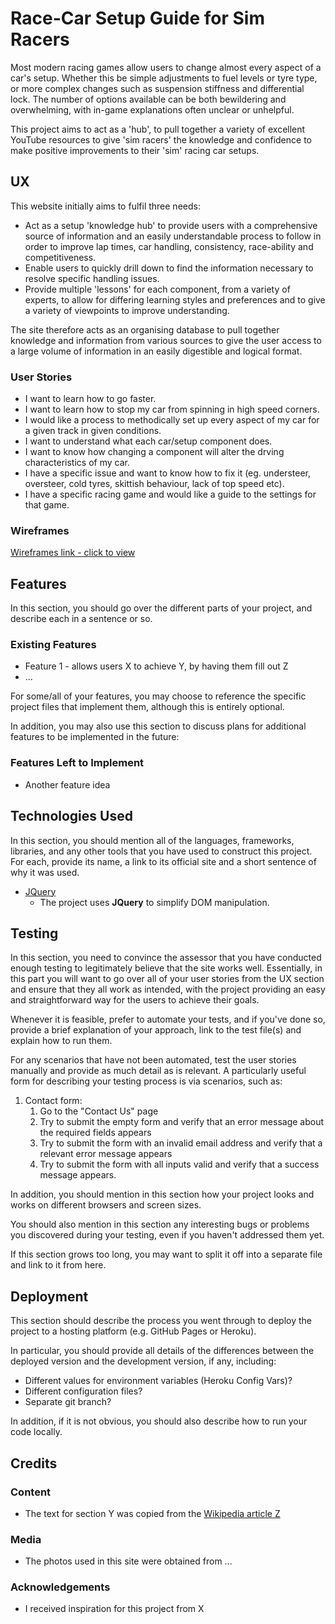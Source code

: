 # Race-Car Setup Guide for Sim Racers

Most modern racing games allow users to change almost every aspect of a car's setup.  Whether this be simple adjustments to fuel levels or tyre type, or more complex changes such as suspension stiffness and differential lock. The number of options available 
can be both bewildering and overwhelming, with in-game explanations often unclear or unhelpful. 

This project aims to act as a 'hub', to pull together a variety of excellent YouTube resources to give 'sim racers' the knowledge and confidence to make positive improvements to their 'sim' racing car setups.  

  

 
## UX
 
This website initially aims to fulfil three needs:

* Act as a setup 'knowledge hub' to provide users with a comprehensive source of information and an easily understandable process to follow in order to improve lap times, car handling, consistency, race-ability and competitiveness.
*  Enable users to quickly drill down to find the information necessary to resolve specific handling issues. 
* Provide multiple 'lessons' for each component, from a variety of experts, to allow for differing learning styles and preferences and to give a variety of viewpoints to improve understanding.  

The site therefore acts as an organising database to pull together knowledge and information from various sources to give the user access to a large volume of information in an easily digestible and logical format.

### User Stories

* I want to learn how to go faster.
* I want to learn how to stop my car from spinning in high speed corners.
* I would like a process to methodically set up every aspect of my car for a given track in given conditions.
* I want to understand what each car/setup component does.
* I want to know how changing a component will alter the drving characteristics of my car.
* I have a specific issue and want to know how to fix it (eg. understeer, oversteer, cold tyres, skittish behaviour, lack of top speed etc).
* I have a specific racing game and would like a guide to the settings for that game.

### Wireframes

[Wireframes link - click to view](https://github.com/AndyB-WHG/sim-setup-guide/blob/master/wireframes-sim-setup-world.pdf)

## Features

In this section, you should go over the different parts of your project, and describe each in a sentence or so.
 
### Existing Features
- Feature 1 - allows users X to achieve Y, by having them fill out Z
- ...

For some/all of your features, you may choose to reference the specific project files that implement them, although this is entirely optional.

In addition, you may also use this section to discuss plans for additional features to be implemented in the future:

### Features Left to Implement
- Another feature idea

## Technologies Used

In this section, you should mention all of the languages, frameworks, libraries, and any other tools that you have used to construct this project. For each, provide its name, a link to its official site 
and a short sentence of why it was used.

- [JQuery](https://jquery.com)
    - The project uses **JQuery** to simplify DOM manipulation.


## Testing

In this section, you need to convince the assessor that you have conducted enough testing to legitimately believe that the site works well. Essentially, in this part you will want to go over all of your user stories 
from the UX section and ensure that they all work as intended, with the project providing an easy and straightforward way for the users to achieve their goals.

Whenever it is feasible, prefer to automate your tests, and if you've done so, provide a brief explanation of your approach, link to the test file(s) and explain how to run them.

For any scenarios that have not been automated, test the user stories manually and provide as much detail as is relevant. A particularly useful form for describing your testing process is via scenarios, such as:

1. Contact form:
    1. Go to the "Contact Us" page
    2. Try to submit the empty form and verify that an error message about the required fields appears
    3. Try to submit the form with an invalid email address and verify that a relevant error message appears
    4. Try to submit the form with all inputs valid and verify that a success message appears.

In addition, you should mention in this section how your project looks and works on different browsers and screen sizes.

You should also mention in this section any interesting bugs or problems you discovered during your testing, even if you haven't addressed them yet.

If this section grows too long, you may want to split it off into a separate file and link to it from here.

## Deployment

This section should describe the process you went through to deploy the project to a hosting platform (e.g. GitHub Pages or Heroku).

In particular, you should provide all details of the differences between the deployed version and the development version, if any, including:
- Different values for environment variables (Heroku Config Vars)?
- Different configuration files?
- Separate git branch?

In addition, if it is not obvious, you should also describe how to run your code locally.


## Credits

### Content
- The text for section Y was copied from the [Wikipedia article Z](https://en.wikipedia.org/wiki/Z)

### Media
- The photos used in this site were obtained from ...

### Acknowledgements

- I received inspiration for this project from X

